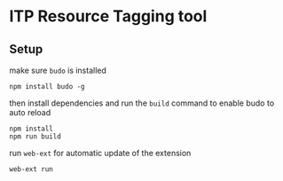 # ITP Resource Tagging tool

## Setup

make sure `budo` is installed

```
npm install budo -g
```


then install dependencies
and run the `build` command to enable budo to auto reload


```
npm install
npm run build
```

run `web-ext` for automatic update of the extension

```
web-ext run
```
